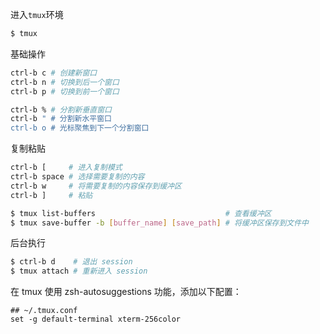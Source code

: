 进入`tmux`环境

```bash
$ tmux
```

基础操作

```bash
ctrl-b c # 创建新窗口
ctrl-b n # 切换到后一个窗口
ctrl-b p # 切换到前一个窗口

ctrl-b % # 分割新垂直窗口
ctrl-b " # 分割新水平窗口
ctrl-b o # 光标聚焦到下一个分割窗口
```

复制粘贴

```bash
ctrl-b [     # 进入复制模式
ctrl-b space # 选择需要复制的内容
ctrl-b w     # 将需要复制的内容保存到缓冲区
ctrl-b ]     # 粘贴

$ tmux list-buffers                             # 查看缓冲区
$ tmux save-buffer -b [buffer_name] [save_path] # 将缓冲区保存到文件中
```

后台执行

```bash
$ ctrl-b d    # 退出 session
$ tmux attach # 重新进入 session
```

在 tmux 使用 zsh-autosuggestions 功能，添加以下配置：

```
## ~/.tmux.conf
set -g default-terminal xterm-256color
```
